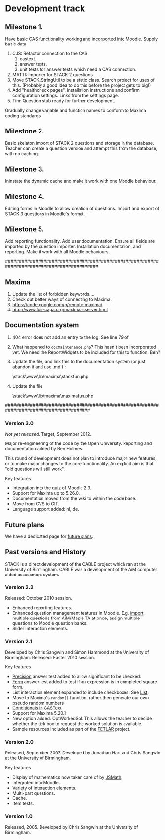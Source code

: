 # Development track

## Milestone 1. ## 

Have basic CAS functionality working and incorported into Moodle.  Supply basic data

1. CJS: Refactor connection to the CAS
   1. castext.
   2. answer tests.
   3. unit tests for answer tests which need a CAS connection.
2. MATTI: Importer for STACK 2 questions.
3. Move STACK_StringUtil to be a static class.  Search project for uses of this.
   (Probably a good idea to do this before the project gets to big!)
4. Add "healthcheck pages", installation instructions and confirm configuration settings.
   Links from the settings page.
5. Tim: Question stub ready for further development.

Gradually change variable and function names to conform to Maxima coding standards.

## Milestone 2. ## 

Basic skelaton import of STACK 2 questions and storage in the database.
Teacher can create a question version and attempt this from the database, with no caching.  

## Milestone 3. ## 

Ininstate the dynamic cache and make it work with one Moodle behaviour.

## Milestone 4. ## 

Editing forms in Moodle to allow creation of questions.
Import and export of STACK 3 questions in Moodle's format.

## Milestone 5. ## 

Add reporting functionality.
Add user documentation.
Ensure all fields are imported by the question importer.
Installation documentation, and reporting.
Make it work with all Moodle behaviours.

##########################################################################################

## Maxima

1. Update the list of forbidden keywords....
2. Check out better ways of connecting to Maxima.
  1. https://code.google.com/p/remote-maxima/
  2. http://www.lon-capa.org/maximaasserver.html
  
## Documentation system

1. 404 error does not add an entry to the log.  See line 79 of 
2. What happened to `docMaintenance.php`?  This hasn't been incorporated yet.  We need the ReportWidgets to be included for this to function.  Ben?
3. Update the file, and link this to the documentation system (or just abandon it and use .md!) :

     \stack\www\lib\maxima\stackfun.php

4. Update the file

     \stack\www\lib\maxima\maximafun.php



#######################################################################################

### Version 3.0 ###

_Not yet released_.  Target, September 2012.

Major re-engineering of the code by  the Open University.  Reporting and documentation added by Ben Holmes.

This round of development does not plan to introduce major new features, or to make major changes to
the core functionality. An explicit aim is that "old questions will still work".  

Key features

* Integration into the quiz of Moodle 2.3.
* Support for Maxima up to 5.26.0.
* Documentation moved from the wiki to within the code base.
* Move from CVS to GIT.
* Language support added: nl, de.

## Future plans ##

We have a dedicated page for [future plans](Future_plans).

## Past versions and History ##

STACK is a direct development of the CABLE project which ran at the University of Birmingham.
CABLE was a development of the AiM computer aided assessment system.

### Version 2.2 ###

Released: October 2010 session.

* Enhanced reporting features.
* Enhanced question management features in Moodle.  E.g. [import multiple questions](https://sourceforge.net/tracker/?func=detail&aid=2930512&group_id=119224&atid=683351)
  from AiM/Maple TA at once, assign multiple questions to Moodle question banks.
* Slider interaction elements.


### Version 2.1 ###

Developed by Chris Sangwin and Simon Hammond at the University of Birmingham.
Released: Easter 2010 session.

Key features

* [Precision](../Authoring/Answer_tests#Precision) answer test added to allow significant to be checked.
* [Form](../Authoring/Answer_tests#Form) answer test added to test if an expression is in completed square form.
* List interaction element expanded to include checkboxes.  See [List](../Authoring/Interaction_elements#List).
* Move to Maxima's `random()` function, rather then generate our own pseudo random numbers
* [Conditionals in CASText](https://sourceforge.net/tracker/?func=detail&aid=2888054&group_id=119224&atid=683351)
* Support for Maxima 5.20.1
* New option added: OptWorkedSol.  This allows the teacher to decide whether the tick box to request the worked solution is available.
* Sample resources included as part of the [FETLAR](http://www.fetlar.bham.ac.uk) project.


### Version 2.0 ###

Released, September 2007.  Developed by Jonathan Hart and Chris Sangwin at the University of Birmingham. 

Key features 

* Display of mathematics now taken care of by [JSMath](../Components/JSMath). 
* Integrated into Moodle. 
* Variety of interaction elements. 
* Multi-part questions.
* Cache. 
* Item tests. 

### Version 1.0 ### 

Released, 2005.  Developed by Chris Sangwin at the University of Birmingham.


